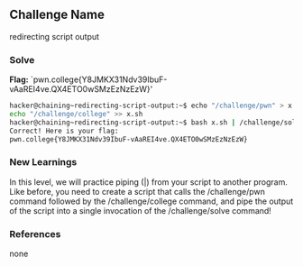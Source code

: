 ## Challenge Name
redirecting script output

### Solve
**Flag:** `pwn.college{Y8JMKX31Ndv39IbuF-vAaREI4ve.QX4ETO0wSMzEzNzEzW}'

```bash
hacker@chaining~redirecting-script-output:~$ echo "/challenge/pwn" > x.sh
echo "/challenge/college" >> x.sh
hacker@chaining~redirecting-script-output:~$ bash x.sh | /challenge/solve
Correct! Here is your flag:
pwn.college{Y8JMKX31Ndv39IbuF-vAaREI4ve.QX4ETO0wSMzEzNzEzW}
```

### New Learnings
In this level, we will practice piping (|) from your script to another program. Like before, you need to create a script that calls the /challenge/pwn command followed by the /challenge/college command, and pipe the output of the script into a single invocation of the /challenge/solve command!

### References 
none

